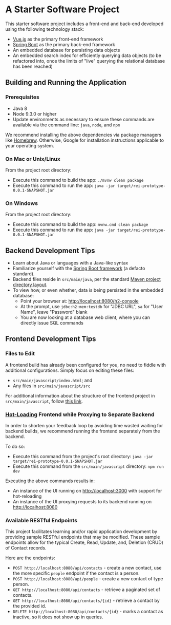 # A Starter Software Project
This starter software project includes a front-end and back-end developed using the following technology stack:
* [Vue.js](https://vuejs.org/) as the primary front-end framework
* [Spring Boot](https://projects.spring.io/spring-boot/) as the primary back-end framework
* An embedded database for persisting data objects
* An embedded search index for efficiently querying data objects (to be refactored into, once the limits of "live" querying the relational database has been reached)
 
## Building and Running the Application
 
### Prerequisites
* Java 8
* Node 9.3.0 or higher
* Update environments as necessary to ensure these commands are available via the command line: `java`, `node`, and `npm`
  
We recommend installing the above dependencies via package managers like [Homebrew](https://brew.sh/).
Otherwise, Google for installation instructions applicable to your operating system.

### On Mac or Unix/Linux
From the project root directory:
* Execute this command to build the app: `./mvnw clean package`
* Execute this command to run the app: `java -jar target/rei-prototype-0.0.1-SNAPSHOT.jar`

### On Windows
From the project root directory:
* Execute this command to build the app: `mvnw.cmd clean package`
* Execute this command to run the app: `java -jar target/rei-prototype-0.0.1-SNAPSHOT.jar`

## Backend Development Tips
* Learn about Java or languages with a Java-like syntax
* Familiarize yourself with the [Spring Boot framework](https://projects.spring.io/spring-boot/) (a defacto standard).
* Backend files reside in `src/main/java`, per the standard [Maven project directory layout](https://maven.apache.org/guides/introduction/introduction-to-the-standard-directory-layout.html).
* To view how, or even whether, data is being persisted in the embedded database:
  * Point your browser at: [http://localhost:8080/h2-console](http://localhost:8080/h2-console)
  * At the prompt, use `jdbc:h2:mem:testdb` for "JDBC URL", `sa` for "User Name", leave "Password" blank
  * You are now looking at a database web client, where you can directly issue SQL commands

## Frontend Development Tips

### Files to Edit
A frontend build has already been configured for you, no need to fiddle with additional configurations.
Simply focus on editing these files:
* `src/main/javascript/index.html`; and
* Any files in `src/main/javascript/src`

For additional information about the structure of the frontend project in `src/main/javascript`, follow [this link](http://vuejs-templates.github.io/webpack/structure.html).

### [Hot-Loading](https://www.quora.com/Whats-hot-loading-in-Webpack-and-how-does-it-work) Frontend while Proxying to Separate Backend
In order to shorten your feedback loop by avoiding time wasted waiting for backend builds, we recommend running the frontend separately from the backend.

To do so:
* Execute this command from the project's root directory: `java -jar target/rei-prototype-0.0.1-SNAPSHOT.jar`
* Execute this command from the `src/main/javascript` directory: `npm run dev`

Executing the above commands results in:
* An instance of the UI running on [http://localhost:3000](http://localhost:3000) with support for hot-reloading
* An instance of the UI proxying requests to its backend running on [http://localhost:8080](http://localhost:8080)

### Available RESTful Endpoints
This project facilitates learning and/or rapid application development by providing sample RESTful endpoints that may be modified.
These sample endpoints allow for the typical Create, Read, Update, and, Deletion (CRUD) of Contact records.

Here are the endpoints:
* `POST http://localhost:8080/api/contacts` - create a new contact, use the more specific `people` endpoint if the contact is a person.
* `POST http://localhost:8080/api/people` - create a new contact of type person.
* `GET http://localhost:8080/api/contacts` - retrieve a paginated set of contacts.
* `GET http://localhost:8080/api/contacts/{id}` - retrieve a contact by the provided id.
* `DELETE http://localhost:8080/api/contacts/{id}` - marks a contact as inactive, so it does not show up in queries.
